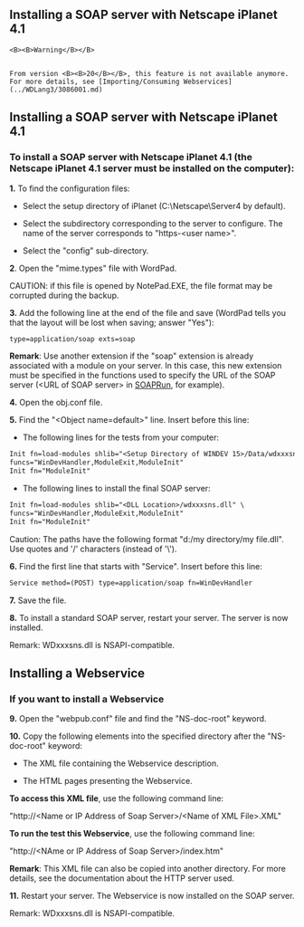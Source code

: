 
## Installing a SOAP server with Netscape iPlanet 4.1
			






	<B><B>Warning</B></B>

	From version <B><B>20</B></B>, this feature is not available anymore. For more details, see [Importing/Consuming Webservices](../WDLang3/3086001.md)



<a name="NOTE1"></a>
<a name="NOTE1_1"></a>


## Installing a SOAP server with Netscape iPlanet 4.1
<a name="installing_soap_server_with_netscape_iplanet_41_ELTTEXTE000152"></a>


### To install a SOAP server with Netscape iPlanet 4.1 (the Netscape iPlanet 4.1 server must be installed on the computer):
<a name="install_soap_server_with_netscape_iplanet_41_the_netscape_iplanet_41_server_must_installed_the_computer_ELTPARAGRAPHE000027"></a>

**1.** To find the configuration files:

- Select the setup directory of iPlanet (C:\\Netscape\\Server4 by default).

- Select the subdirectory corresponding to the server to configure. The name of the server corresponds to "https-&lt;user name>".

- Select the "config" sub-directory.




**2**. Open the "mime.types" file with WordPad.

CAUTION: if this file is opened by NotePad.EXE, the file format may be corrupted during the backup.

**3.** Add the following line at the end of the file and save (WordPad tells you that the layout will be lost when saving; answer "Yes"):

```txt
type=application/soap exts=soap
```


**Remark**: Use another extension if the "soap" extension is already associated with a module on your server. In this case, this new extension must be specified in the functions used to specify the URL of the SOAP server (&lt;URL of SOAP server&gt; in [SOAPRun](../WDLang3/3069013.md), for example).

**4.** Open the obj.conf file.

**5.** Find the "&lt;Object name=default&gt;" line. Insert before this line:

- The following lines for the tests from your computer:



```txt
Init fn=load-modules shlib="<Setup Directory of WINDEV 15>/Data/wdxxxsns.dll" \
funcs="WinDevHandler,ModuleExit,ModuleInit"
Init fn="ModuleInit"
```




- The following lines to install the final SOAP server:



```txt
Init fn=load-modules shlib="<DLL Location>/wdxxxsns.dll" \
funcs="WinDevHandler,ModuleExit,ModuleInit"
Init fn="ModuleInit"
```


Caution: The paths have the following format "d:/my directory/my file.dll". Use quotes and '/' characters (instead of '\\').

**6.** Find the first line that starts with "Service". Insert before this line:

```txt
Service method=(POST) type=application/soap fn=WinDevHandler
```


**7.** Save the file.

**8.** To install a standard SOAP server, restart your server. The server is now installed.

Remark: WDxxxsns.dll is NSAPI-compatible.

<a name="NOTE2"></a>
<a name="NOTE2_1"></a>


## Installing a Webservice
<a name="installing_webservice_ELTTEXTE000176"></a>


### If you want to install a Webservice
<a name="you_want_install_webservice_ELTPARAGRAPHE000084"></a>

**9.** Open the "webpub.conf" file and find the "NS-doc-root" keyword.

**10.** Copy the following elements into the specified directory after the "NS-doc-root" keyword:

- The XML file containing the Webservice description.

- The HTML pages presenting the Webservice.




**To access this XML file**, use the following command line:

"http://&lt;Name or IP Address of Soap Server&gt;/&lt;Name of XML File&gt;.XML"

**To run the test this Webservice**, use the following command line:

"http://&lt;NAme or IP Address of Soap Server&gt;/index.htm"

**Remark**: This XML file can also be copied into another directory. For more details, see the documentation about the HTTP server used.

**11.** Restart your server. The Webservice is now installed on the SOAP server.

Remark: WDxxxsns.dll is NSAPI-compatible.


